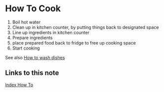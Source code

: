 # How To Cook

1. Boil hot water
1. Clean up in kitchen counter, by putting things back to designated space
1. Line up ingredients in kitchen counter
1. Prepare ingredients
1. place prepared food back to fridge to free up cooking space
1. Start cooking

See also [How to wash dishes](how-to-wash-dishes.md)
## Links to this note

[Index How To](index-how-to.md)
